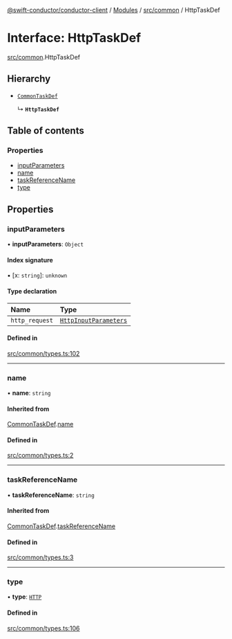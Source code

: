 [@swift-conductor/conductor-client](../README.md) / [Modules](../modules.md) / [src/common](../modules/src_common.md) / HttpTaskDef

# Interface: HttpTaskDef

[src/common](../modules/src_common.md).HttpTaskDef

## Hierarchy

- [`CommonTaskDef`](src_common.CommonTaskDef.md)

  ↳ **`HttpTaskDef`**

## Table of contents

### Properties

- [inputParameters](src_common.HttpTaskDef.md#inputparameters)
- [name](src_common.HttpTaskDef.md#name)
- [taskReferenceName](src_common.HttpTaskDef.md#taskreferencename)
- [type](src_common.HttpTaskDef.md#type)

## Properties

### inputParameters

• **inputParameters**: `Object`

#### Index signature

▪ [x: `string`]: `unknown`

#### Type declaration

| Name | Type |
| :------ | :------ |
| `http_request` | [`HttpInputParameters`](src_common.HttpInputParameters.md) |

#### Defined in

[src/common/types.ts:102](https://github.com/swift-conductor/conductor-client-typescript/blob/d61717b/src/common/types.ts#L102)

___

### name

• **name**: `string`

#### Inherited from

[CommonTaskDef](src_common.CommonTaskDef.md).[name](src_common.CommonTaskDef.md#name)

#### Defined in

[src/common/types.ts:2](https://github.com/swift-conductor/conductor-client-typescript/blob/d61717b/src/common/types.ts#L2)

___

### taskReferenceName

• **taskReferenceName**: `string`

#### Inherited from

[CommonTaskDef](src_common.CommonTaskDef.md).[taskReferenceName](src_common.CommonTaskDef.md#taskreferencename)

#### Defined in

[src/common/types.ts:3](https://github.com/swift-conductor/conductor-client-typescript/blob/d61717b/src/common/types.ts#L3)

___

### type

• **type**: [`HTTP`](../enums/src_common.TaskType.md#http)

#### Defined in

[src/common/types.ts:106](https://github.com/swift-conductor/conductor-client-typescript/blob/d61717b/src/common/types.ts#L106)
